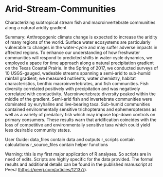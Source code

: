 # Arid-Stream-Communities
Characterizing subtropical stream fish and macroinvertebrate communities along a natural aridity gradient

Summary:
Anthropogenic climate change is expected to increase the aridity of many regions of the world. Surface water ecosystems are particularly vulnerable to changes in the water-cycle and may suffer adverse impacts in affected regions. To enhance our understanding of how freshwater communities will respond to predicted shifts in water-cycle dynamics, we employed a space for time approach along a natural precipitation gradient on the Texas Coastal Prairie. In the Spring of 2017, we conducted surveys of 10 USGS-gauged, wadeable streams spanning a semi-arid to sub-humid rainfall gradient; we measured nutrients, water chemistry, habitat characteristics, benthic macroinvertebrates, and fish communities. Fish diversity correlated positively with precipitation and was negatively correlated with conductivity. Macroinvertebrate diversity peaked within the middle of the gradient. Semi-arid fish and invertebrate communities were dominated by euryhaline and live-bearing taxa. Sub-humid communities contained environmentally sensitive trichopterans and ephemeropterans as well as a variety of predatory fish which may impose top-down controls on primary consumers. These results warn that aridification coincides with the loss of competitive and environmentally sensitive taxa which could yield less desirable community states.

User Guide:
data_files contain data and outputs
r_scripts contain calculations
r_source_files contain helper functions

Warning: this is my first major application of R analyses. So scripts are in need of edits. Scripts are highly specific for the data provided. The formal results and additional details can be found in the published manuscript at PeerJ (https://peerj.com/articles/12137/).
